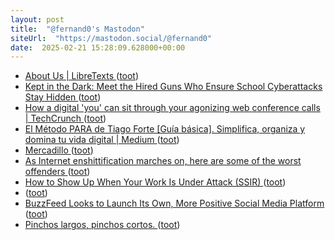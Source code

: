 ```yaml
---
layout: post
title:  "@fernand0's Mastodon"
siteUrl:  "https://mastodon.social/@fernand0"
date:  2025-02-21 15:28:09.628000+00:00
---
```

*  [About Us \| LibreTexts ](https://libretexts.org/about-u) ([toot](https://mastodon.social/@fernand0/114042581131203806))
*  [Kept in the Dark: Meet the Hired Guns Who Ensure School Cyberattacks Stay Hidden ](https://www.the74million.org/article/kept-in-the-dark) ([toot](https://mastodon.social/@fernand0/114041809198203418))
*  [How a digital 'you' can sit through your agonizing web conference calls \| TechCrunch ](https://techcrunch.com/2024/11/23/how-a-digital-you-can-sit-through-your-agonizing-web-conference-calls) ([toot](https://mastodon.social/@fernand0/114041730933961810))
*  [El Método PARA de Tiago Forte [Guía básica]. Simplifica, organiza y domina tu vida digital \| Medium ](https://jordiverdura.medium.com/el-m%C3%A9todo-para-fac5d2bdd64) ([toot](https://mastodon.social/@fernand0/114041316789054692))
*  [Mercadillo ](https://www.flickr.com/photos/fernand0/54331012973) ([toot](https://mastodon.social/@fernand0/114041137501380765))
*  [As Internet enshittification marches on, here are some of the worst offenders ](https://arstechnica.com/gadgets/2025/02/as-internet-enshittification-marches-on-here-are-some-of-the-worst-offenders) ([toot](https://mastodon.social/@fernand0/114041066961052994))
*  [How to Show Up When Your Work Is Under Attack (SSIR) ](https://ssir.org/articles/entry/communications-when-nonprofits-are-under-attac) ([toot](https://mastodon.social/@fernand0/114039550852213635))
*  [ ](https://mastodon.social/@vrruiz) ([toot](https://mastodon.social/@fernand0/114038568909560024))
*  [BuzzFeed Looks to Launch Its Own, More Positive Social Media Platform ](https://www.socialmediatoday.com/news/buzzfeed-island-social-platform/739889) ([toot](https://mastodon.social/@fernand0/114037562372438769))
*  [Pinchos largos, pinchos cortos. ](https://avecesunafoto.wordpress.com/2025/02/19/pinchos-largos-pinchos-cortos) ([toot](https://mastodon.social/@fernand0/114037550808390775))

